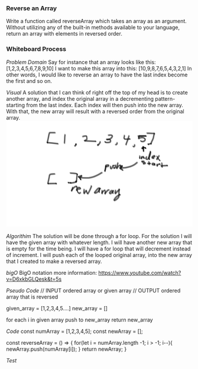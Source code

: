 ### Reverse an Array ###

Write a function called reverseArray which takes an array as an argument. Without utilizing any of the built-in methods available to your language, return an array with elements in reversed order.

### Whiteboard Process ### 

_Problem Domain_ 
Say for instance that an array looks like this: [1,2,3,4,5,6,7,8,9,10] 
I want to make this array into this: [10,9,8,7,6,5,4,3,2,1] 
In other words, I would like to reverse an array to have the last index become the first and so on. 

_Visual_ 
A solution that I can think of right off the top of my head is to create another array, and index the original array in a decrementing pattern-  starting from the last index. Each index will then push into the new array. With that, the new array will result with a reversed order from the original array. 
![whiteboarding](../ReversedArray.png)


_Algorithim_ 
The solution will be done through a for loop. For the solution I will have the given array with whatever length. I will have another new array that is empty for the time being. I will have a for loop that will decrement instead of increment. I will push each of the looped original array, into the new array that I created to make a reversed array. 

_bigO_ 
BigO notation more information: https://www.youtube.com/watch?v=D6xkbGLQesk&t=5s

_Pseudo Code_
// INPUT ordered array or given array 
// OUTPUT ordered array that is reversed 

given_array = [1,2,3,4,5....]
new_array = []

for each i in given array 
push to new_array 
return new_array 

_Code_ 
const numArray = [1,2,3,4,5]; 
const newArray = []; 

const reverseArray = () => {
    for(let i = numArray.length -1; i > -1; i--){
        newArray.push(numArray[i]);
    }
    return newArray; 
}

_Test_ 


